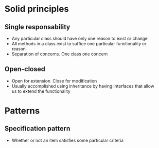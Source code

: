 # Solid principles

## Single responsability

- Any particular class should have only one reason to exist or change
- All methods in a class exist to suffice one particular functionality or reason
- Separation of concerns. One class one concern

## Open-closed 

- Open for extension. Close for modification
- Usually accomplished using inheritance by having interfaces that allow us to extend the functionality


# Patterns

## Specification pattern

- Whether or not an item satisfies some particular criteria